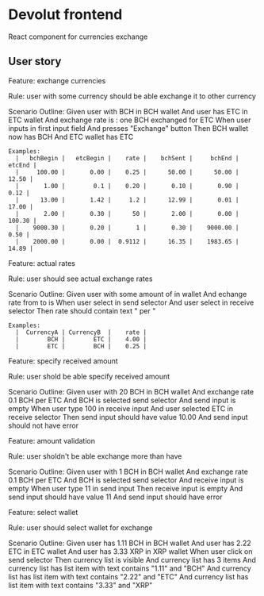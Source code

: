 # Devolut frontend

React component for currencies exchange

## User story

Feature: exchange currencies

  Rule: user with some currency should be able exchange it to other currency

  Scenario Outline:
    Given user with <bchBegin> BCH in BCH wallet
    And user has <etcBegin> ETC in ETC wallet
    And exchange rate is <rate>: one BCH exchanged for <rate> ETC
    When user inputs <bchSent> in first input field
    And presses "Exchange" button
    Then BCH wallet now has <bchEnd> BCH
    And ETC wallet has <etcEnd> ETC

    Examples:
      |   bchBegin |   etcBegin |    rate |    bchSent |     bchEnd |     etcEnd |
      |     100.00 |       0.00 |    0.25 |      50.00 |      50.00 |      12.50 |
      |       1.00 |        0.1 |    0.20 |       0.10 |       0.90 |       0.12 |
      |      13.00 |       1.42 |     1.2 |      12.99 |       0.01 |      17.00 |
      |       2.00 |       0.30 |      50 |       2.00 |       0.00 |     100.30 |
      |    9000.30 |       0.20 |       1 |       0.30 |    9000.00 |       0.50 |
      |    2000.00 |       0.00 |  0.9112 |      16.35 |    1983.65 |      14.89 |

Feature: actual rates

  Rule: user should see actual exchange rates

  Scenario Outline:
    Given user with some amount of <CurrencyA> in <CurrencyA> wallet
    And echange rate from <CurrencyA> to <CurrencyB> is <rate>
    When user select <CurrencyA> in send selector
    And user select <CurrencyB> in receive selector
    Then rate should contain text "<rate> <CurrencyB> per <CurrencyA>"

    Examples:
      |  CurrencyA | CurrencyB  |    rate |
      |        BCH |        ETC |    4.00 |
      |        ETC |        BCH |    0.25 |

Feature: specify received amount

  Rule: user shold be able specify received amount

  Scenario Outline:
    Given user with 20 BCH in BCH wallet
    And exchange rate 0.1 BCH per ETC
    And BCH is selected send selector
    And send input is empty
    When user type 100 in receive input
    And user selected ETC in receive selector
    Then send input should have value 10.00
    And send input should not have error

Feature: amount validation

  Rule: user sholdn't be able exchange more than have

  Scenario Outline:
    Given user with 1 BCH in BCH wallet
    And exchange rate 0.1 BCH per ETC
    And BCH is selected send selector
    And receive input is empty
    When user type 11 in send input
    Then receive input is empty
    And send input should have value 11
    And send input should have error

Feature: select wallet

  Rule: user should select wallet for exchange

  Scenario Outline:
    Given user has 1.11 BCH in BCH wallet
    And user has 2.22 ETC in ETC wallet
    And user has 3.33 XRP in XRP wallet
    When user click on send selector
    Then currency list is visible
    And currency list has 3 items
    And currency list has list item with text contains "1.11" and "BCH"
    And currency list has list item with text contains "2.22" and "ETC"
    And currency list has list item with text contains "3.33" and "XRP"
